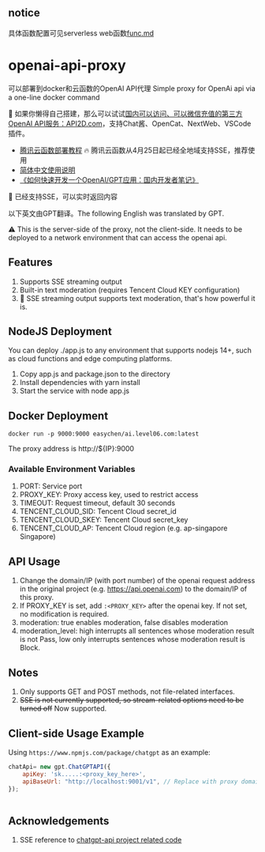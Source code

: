 ## notice

具体函数配置可见serverless web函数[func.md](https://github.com/runc/openai-api-proxy/edit/master/FUNC.md)


# openai-api-proxy

可以部署到docker和云函数的OpenAI API代理
Simple proxy for OpenAi api via a one-line docker command

🌳 如果你懒得自己搭建，那么可以试试[国内可以访问、可以微信充值的第三方OpenAI API服务：API2D.com](https://api2d.com/r/186008)，支持Chat酱、OpenCat、NextWeb、VSCode插件。


- [腾讯云函数部署教程](FUNC.md) 🔥 腾讯云函数从4月25日起已经全地域支持SSE，推荐使用
- [简体中文使用说明](README.CN.md)
- [《如何快速开发一个OpenAI/GPT应用：国内开发者笔记》](https://github.com/easychen/openai-gpt-dev-notes-for-cn-developer)

🎉 已经支持SSE，可以实时返回内容

以下英文由GPT翻译。The following English was translated by GPT.

  ⚠️ This is the server-side of the proxy, not the client-side. It needs to be deployed to a network environment that can access the openai api.

## Features

1. Supports SSE streaming output
2. Built-in text moderation (requires Tencent Cloud KEY configuration)
3. 💪 SSE streaming output supports text moderation, that's how powerful it is.

## NodeJS Deployment

You can deploy ./app.js to any environment that supports nodejs 14+, such as cloud functions and edge computing platforms.

1. Copy app.js and package.json to the directory
2. Install dependencies with yarn install
3. Start the service with node app.js

## Docker Deployment

```
docker run -p 9000:9000 easychen/ai.level06.com:latest
```

The proxy address is http://${IP}:9000

### Available Environment Variables

1. PORT: Service port
2. PROXY_KEY: Proxy access key, used to restrict access
3. TIMEOUT: Request timeout, default 30 seconds
4. TENCENT_CLOUD_SID: Tencent Cloud secret_id
5. TENCENT_CLOUD_SKEY: Tencent Cloud secret_key
6. TENCENT_CLOUD_AP: Tencent Cloud region (e.g. ap-singapore Singapore)

## API Usage

1. Change the domain/IP (with port number) of the openai request address in the original project (e.g. https://api.openai.com) to the domain/IP of this proxy.
2. If PROXY_KEY is set, add `:<PROXY_KEY>` after the openai key. If not set, no modification is required.
3. moderation: true enables moderation, false disables moderation
4. moderation_level: high interrupts all sentences whose moderation result is not Pass, low only interrupts sentences whose moderation result is Block.

## Notes

1. Only supports GET and POST methods, not file-related interfaces.
2. ~~SSE is not currently supported, so stream-related options need to be turned off~~ Now supported.

## Client-side Usage Example

Using `https://www.npmjs.com/package/chatgpt` as an example:

```js
chatApi= new gpt.ChatGPTAPI({
    apiKey: 'sk.....:<proxy_key_here>',
    apiBaseUrl: "http://localhost:9001/v1", // Replace with proxy domain/IP
});
   
```

## Acknowledgements

1. SSE reference to [chatgpt-api project related code](https://github.com/transitive-bullshit/chatgpt-api/blob/main/src/fetch-sse.ts)
